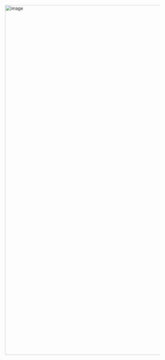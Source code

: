 <img width="1138" alt="image" src="https://github.com/user-attachments/assets/26a2ee04-d778-457e-a904-7d021bf96ade">
